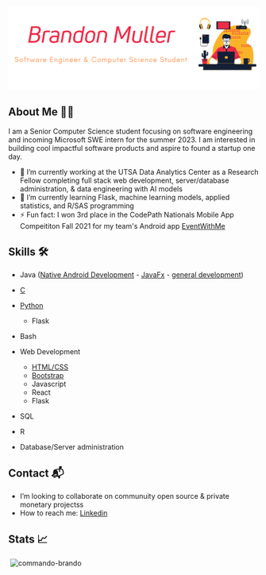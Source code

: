 ![](https://raw.githubusercontent.com/Commando-Brando/Commando-Brando/f7a5c1c11b7ab4f899f8be2c77b967caa146c11f/main_banner.svg)

## About Me :man_technologist:	

I am a Senior Computer Science student focusing on software engineering and incoming Microsoft SWE intern for the summer 2023.
I am interested in building cool impactful software products and aspire to found a startup one day.

- 🔭 I’m currently working at the UTSA Data Analytics Center as a Research Fellow completing full stack web development, server/database administration, & data engineering with AI models
- 🌱 I’m currently learning Flask, machine learning models, applied statistics, and R/SAS programming
- ⚡ Fun fact: I won 3rd place in the CodePath Nationals Mobile App Compeititon Fall 2021 for my team's Android app [EventWithMe](https://github.com/EventWithMe/EventWithMe)

## Skills :hammer_and_wrench:		
* Java ([Native Android Development](https://github.com/Commando-Brando/SimpleTweet) - [JavaFx](https://github.com/WilliamG123/HotelManagementSystem) - [general development](https://github.com/Commando-Brando/Knapsack))
* [C](https://github.com/Commando-Brando/C-Skills) 
* [Python](https://github.com/Commando-Brando/hopperbot) 
   * Flask
* Bash
* Web Development
   * [HTML/CSS](https://github.com/Commando-Brando/The-Hub)
   * [Bootstrap](https://github.com/Commando-Brando/SolarSystem)
   * Javascript
   * React 
   * Flask

* SQL
* R
* Database/Server administration

## Contact :mailbox_with_mail:	
-  I’m looking to collaborate on communuity open source & private monetary projectss
-  How to reach me: [Linkedin](https://www.linkedin.com/in/brandon-muller/)

## Stats :chart_with_upwards_trend:
<p>&nbsp;<img align="center" src="https://github-readme-stats.vercel.app/api?username=commando-brando&show_icons=true&locale=en" alt="commando-brando" /></p>


<!--
**Commando-Brando/Commando-Brando** is a ✨ _special_ ✨ repository because its `README.md` (this file) appears on your GitHub profile.

Here are some ideas to get you started:

- 🔭 I’m currently working on ...
- 🌱 I’m currently learning ...
- 👯 I’m looking to collaborate on ...
- 🤔 I’m looking for help with ...
- 💬 Ask me about ...
- 📫 How to reach me: ...
- 😄 Pronouns: ...
- ⚡ Fun fact: ...
-->
